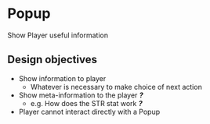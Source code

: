 # Popup

Show Player useful information

## Design objectives
- Show information to player
    - Whatever is necessary to make choice of next action
- Show meta-information to the player ***?***
    - e.g. How does the STR stat work ***?***
- Player cannot interact directly with a Popup
